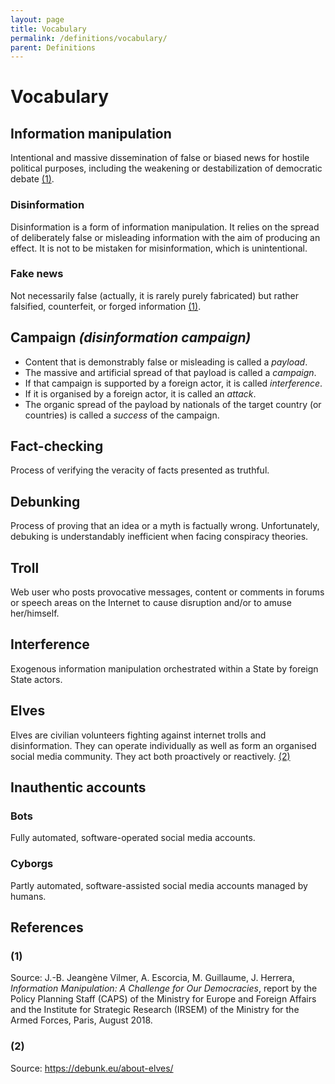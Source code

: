 ```yaml
---
layout: page
title: Vocabulary
permalink: /definitions/vocabulary/
parent: Definitions
---
```


# Vocabulary

## Information manipulation

Intentional and massive dissemination of false or biased news for hostile political purposes, including  the weakening or destabilization of democratic debate [(1)](https://desinfo.quaidorsay.fr/encyclopedia/definitions/vocabulary/#1).

### Disinformation

Disinformation is a form of information manipulation. It relies on the spread of deliberately false or misleading information with the aim of producing an effect. It is not to be mistaken for misinformation, which is unintentional.

### Fake news

Not necessarily false (actually, it is rarely purely fabricated) but rather falsified, counterfeit, or forged information [(1)](https://desinfo.quaidorsay.fr/encyclopedia/definitions/vocabulary/#1).


## Campaign _(disinformation campaign)_

- Content that is demonstrably false or misleading is called a _payload_.
- The massive and artificial spread of that payload is called a _campaign_.
- If that campaign is supported by a foreign actor, it is called _interference_.
- If it is organised by a foreign actor, it is called an _attack_.
- The organic spread of the payload by nationals of the target country (or countries) is called a _success_ of the campaign.

## Fact-checking

Process of verifying the veracity of facts presented as truthful.

## Debunking

Process of proving that an idea or a myth is factually wrong. Unfortunately, debuking is understandably inefficient when facing conspiracy theories.

## Troll

Web user who posts provocative messages, content or comments in forums or speech areas on the Internet to cause disruption and/or to amuse her/himself.

## Interference

Exogenous information manipulation orchestrated within a State by foreign State actors.

## Elves

Elves are civilian volunteers fighting against internet trolls and disinformation. They can operate individually as well as form an organised social media community. They act both proactively or reactively. [(2)](https://desinfo.quaidorsay.fr/encyclopedia/definitions/vocabulary/#2)

## Inauthentic accounts

### Bots

Fully automated, software-operated social media accounts.

### Cyborgs

Partly automated, software-assisted social media accounts managed by humans.


## References

### (1)
Source: J.-B. Jeangène Vilmer, A. Escorcia, M. Guillaume, J. Herrera, _Information Manipulation: A Challenge for Our Democracies_, report by the Policy Planning Staff (CAPS) of the Ministry for Europe and Foreign Affairs and the Institute for Strategic Research (IRSEM) of the Ministry for the Armed Forces, Paris, August  2018.

### (2)
Source: https://debunk.eu/about-elves/

